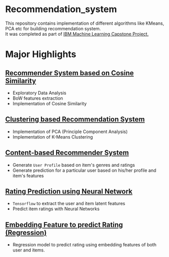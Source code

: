 # Recommendation_system
This repository contains implementation of different algorithms like KMeans, PCA etc for building recommendation system.<br>
It was completed as part of <a href = "https://www.coursera.org/learn/machine-learning-capstone?"> IBM Machine Learning Capstone Project.</a>

# Major Highlights

## <a href = "https://github.com/Bhandari007/recommendation_system/blob/main/recommender_system_based_on_cosine_similarity.ipynb">Recommender System based on Cosine Similarity</a>
* Exploratory Data Analysis
* BoW features extraction
* Implementation of Cosine Similarity

## <a href = "https://github.com/Bhandari007/recommendation_system/blob/main/clutsering_based_recommendation_system.ipynb"> Clustering based Recommendation System </a>

* Implementation of PCA (Principle Component Analysis)
* Implementation of K-Means Clustering

## <a href = "https://github.com/Bhandari007/recommendation_system/blob/main/content_based_recommendation_system.ipynb"> Content-based Recommender System </a>

* Generate `User Profile` based on item's genres and ratings
* Generate prediction for a particular user based on his/her profile and item's features

## <a href = "https://github.com/Bhandari007/recommendation_system/blob/main/rating_prediction_using_nn.ipynb">Rating Prediction using Neural Network</a>

* `Tensorflow` to extract the user and item latent features
* Predict item ratings with Neural Networks

## <a href = "https://github.com/Bhandari007/recommendation_system/blob/main/regression_based_rating_score.ipynb">Embedding Feature to predict Rating (Regression)</a>

* Regression model to predict rating using embedding features of both user and items.
